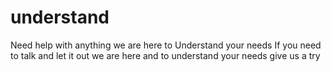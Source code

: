 # understand
Need help with anything  we are here to Understand your needs
If you need to talk and let it out we are here and to understand your needs give us a try 
